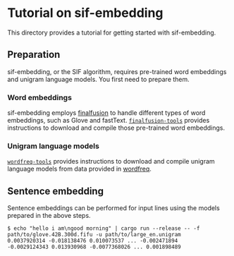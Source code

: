 # Tutorial on sif-embedding

This directory provides a tutorial for getting started with sif-embedding.

## Preparation

sif-embedding, or the SIF algorithm, requires pre-trained word embeddings and unigram language models.
You first need to prepare them.

### Word embeddings

sif-embedding employs [finalfusion](https://docs.rs/finalfusion/) to handle different types of word embeddings, such as Glove and fastText.
[`finalfusion-tools`](../../finalfusion-tools) provides instructions to download and compile those pre-trained word embeddings.

### Unigram language models

[`wordfreq-tools`](../../wordfreq-tools) provides instructions to download and compile unigram language models from data provided in [wordfreq](https://github.com/rspeer/wordfreq).

## Sentence embedding

Sentence embeddings can be performed for input lines using the models prepared in the above steps.

```
$ echo "hello i am\ngood morning" | cargo run --release -- -f path/to/glove.42B.300d.fifu -u path/to/large_en.unigram
0.0037920314 -0.018138476 0.010073537 ... -0.002471894
-0.0029124343 0.013930968 -0.0077368026 ... 0.001898489
```
